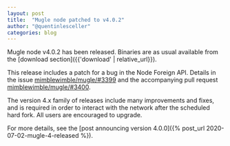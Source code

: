```yaml
---
layout: post
title:  "Mugle node patched to v4.0.2"
author: "@quentinlesceller"
categories: blog
---
```


Mugle node v4.0.2 has been released. Binaries are as usual available from the [download section]({{'download' | relative_url}}).

This release includes a patch for a bug in the Node Foreign API. Details in the issue [mimblewimble/mugle/#3399](https://github.com/mugleproject/mugle/issues/3399) and the accompanying pull request [mimblewimble/mugle/#3400](https://github.com/mugleproject/mugle/pull/3400).

The version 4.x family of releases include many improvements and fixes, and is required in order to interact with the network after the scheduled hard fork. All users are encouraged to upgrade.

For more details, see the [post announcing version 4.0.0]({% post_url 2020-07-02-mugle-4-released %}).
